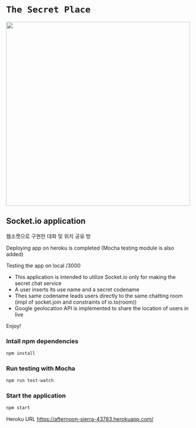 
# `The Secret Place`

<image src="images/collab.png" width=500>

## Socket.io application
웹소켓으로 구현한 대화 및 위치 공유 방

Deploying app on heroku is completed
(Mocha testing module is also added)

Testing the app on local /3000

* This application is intended to utilize Socket.io only for making the secret chat service
* A user inserts its use name and a secret codename
* Thes same codename leads users directly to the same chatting room (impl of socket.join and constraints of io.to(room))
* Google geolocation API is implemented to share the location of users in live

Enjoy!

### Intall npm dependencies 
```bash
npm install
```

### Run testing with Mocha 
```bash
npm run test-watch
```

### Start the application
```bash
npm start
```

Heroku URL 
https://afternoon-sierra-43783.herokuapp.com/







